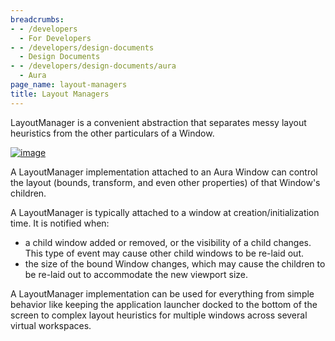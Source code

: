 ```yaml
---
breadcrumbs:
- - /developers
  - For Developers
- - /developers/design-documents
  - Design Documents
- - /developers/design-documents/aura
  - Aura
page_name: layout-managers
title: Layout Managers
---
```


LayoutManager is a convenient abstraction that separates messy layout heuristics
from the other particulars of a Window.

[<img alt="image"
src="/developers/design-documents/aura/layout-managers/LayoutManager.png">](/developers/design-documents/aura/layout-managers/LayoutManager.png)

A LayoutManager implementation attached to an Aura Window can control the layout
(bounds, transform, and even other properties) of that Window's children.

A LayoutManager is typically attached to a window at creation/initialization
time. It is notified when:

*   a child window added or removed, or the visibility of a child
            changes. This type of event may cause other child windows to be
            re-laid out.
*   the size of the bound Window changes, which may cause the children
            to be re-laid out to accommodate the new viewport size.

A LayoutManager implementation can be used for everything from simple behavior
like keeping the application launcher docked to the bottom of the screen to
complex layout heuristics for multiple windows across several virtual
workspaces.